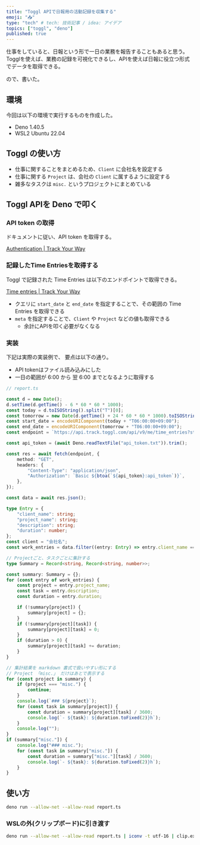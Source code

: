 ```yaml
---
title: "Toggl APIで日報用の活動記録を収集する"
emoji: "📥"
type: "tech" # tech: 技術記事 / idea: アイデア
topics: ["toggl", "deno"]
published: true
---
```


仕事をしていると、日報という形で一日の業務を報告することもあると思う。
Togglを使えば、業務の記録を可視化できるし、APIを使えば日報に役立つ形式でデータを取得できる。

ので、書いた。

## 環境

今回は以下の環境で実行するものを作成した。

- Deno 1.40.5
- WSL2 Ubuntu 22.04

## Toggl の使い方

- 仕事に関することをまとめるため、`Client` に会社名を設定する
- 仕事に関する `Project` は、会社の `Client` に属するように設定する
- 雑多なタスクは `misc.` というプロジェクトにまとめている

## Toggl APIを Deno で叩く

### API token の取得

ドキュメントに従い、API token を取得する。

[Authentication | Track Your Way](https://developers.track.toggl.com/docs/authentication)

### 記録したTime Entriesを取得する

Toggl で記録された Time Entries は以下のエンドポイントで取得できる。

[Time entries | Track Your Way](https://developers.track.toggl.com/docs/api/time_entries)

- クエリに `start_date` と `end_date` を指定することで、その範囲の Time Entries を取得できる
- `meta` を指定することで、`Client` や `Project` などの値も取得できる
  - 余計にAPIを叩く必要がなくなる

### 実装

下記は実際の実装例で、 要点は以下の通り。

- API tokenはファイル読み込みにした
- 一日の範囲が 6:00 から 翌 6:00 までとなるように取得する

```ts
// report.ts

const d = new Date();
d.setTime(d.getTime() - 6 * 60 * 60 * 1000);
const today = d.toISOString().split("T")[0];
const tomorrow = new Date(d.getTime() + 24 * 60 * 60 * 1000).toISOString().split("T")[0];
const start_date = encodeURIComponent(today + "T06:00:00+09:00");
const end_date = encodeURIComponent(tomorrow + "T06:00:00+09:00");
const endpoint = `https://api.track.toggl.com/api/v9/me/time_entries?start_date=${start_date}&end_date=${end_date}&meta=true`;

const api_token = (await Deno.readTextFile("api_token.txt")).trim();

const res = await fetch(endpoint, {
    method: "GET",
    headers: {
        "Content-Type": "application/json",
        "Authorization": `Basic ${btoa(`${api_token}:api_token`)}`,
    },
});

const data = await res.json();

type Entry = {
    "client_name": string;
    "project_name": string;
    "description": string;
    "duration": number;
};
const client = "会社名";
const work_entries = data.filter((entry: Entry) => entry.client_name === client);

// Projectごと、タスクごとに集計する
type Summary = Record<string, Record<string, number>>;

const summary: Summary = {};
for (const entry of work_entries) {
    const project = entry.project_name;
    const task = entry.description;
    const duration = entry.duration;

    if (!summary[project]) {
        summary[project] = {};
    }
    if (!summary[project][task]) {
        summary[project][task] = 0;
    }
    if (duration > 0) {
        summary[project][task] += duration;
    }
}

// 集計結果を markdown 書式で扱いやすい形にする
// Project 「misc.」 だけはあとで表示する
for (const project in summary) {
    if (project === "misc.") {
        continue;
    }
    console.log(`### ${project}`);
    for (const task in summary[project]) {
        const duration = summary[project][task] / 3600;
        console.log(`- ${task}: ${duration.toFixed(2)}h`);
    }
    console.log("");
}
if (summary["misc."]) {
    console.log("### misc.");
    for (const task in summary["misc."]) {
        const duration = summary["misc."][task] / 3600;
        console.log(`- ${task}: ${duration.toFixed(2)}h`);
    }
}
```

## 使い方

```sh
deno run --allow-net --allow-read report.ts
```

### WSLの外(クリップボード)に引き渡す

```sh
deno run --allow-net --allow-read report.ts | iconv -t utf-16 | clip.exe
```
